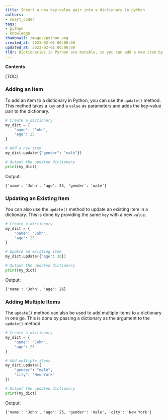 ```yaml
---
title: Insert a new key-value pair into a dictionary in python
authors:
- smart_coder
tags:
- python
- knowledge
thumbnail: images/python.png
created_at: 2023-02-01 00:00:00
updated_at: 2023-02-01 00:00:00
tldr: Dictionaries in Python are mutable, so you can add a new item by using the syntax dictionary\_name[key] = value.
---
```


**Contents**

[TOC]

### Adding an Item

To add an item to a dictionary in Python, you can use the `update()` method. This method takes a `key` and a `value` as parameters and adds the key-value pair to the dictionary.

```python
# Create a dictionary
my_dict = {
    "name": "John",
    "age": 25
}

# Add a new item
my_dict.update({"gender": "male"})

# Output the updated dictionary
print(my_dict)
```

Output:

```
{'name': 'John', 'age': 25, 'gender': 'male'}
```

### Updating an Existing Item

You can also use the `update()` method to update an existing item in a dictionary. This is done by providing the same `key` with a new `value`.

```python
# Create a dictionary
my_dict = {
    "name": "John",
    "age": 25
}

# Update an existing item
my_dict.update({"age": 26})

# Output the updated dictionary
print(my_dict)
```

Output:

```
{'name': 'John', 'age': 26}
```

### Adding Multiple Items

The `update()` method can also be used to add multiple items to a dictionary in one go. This is done by passing a dictionary as the argument to the `update()` method.

```python
# Create a dictionary
my_dict = {
    "name": "John",
    "age": 25
}

# Add multiple items
my_dict.update({
    "gender": "male",
    "city": "New York"
})

# Output the updated dictionary
print(my_dict)
```

Output:

```
{'name': 'John', 'age': 25, 'gender': 'male', 'city': 'New York'}
```
